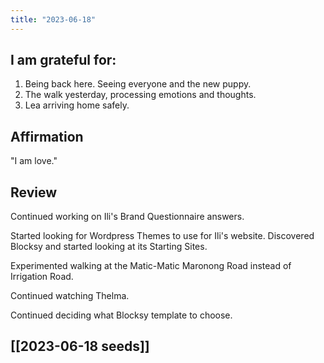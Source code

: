 ```yaml
---
title: "2023-06-18"
---
```

## I am grateful for:
1. Being back here. Seeing everyone and the new puppy.
2. The walk yesterday, processing emotions and thoughts.
3. Lea arriving home safely.

## Affirmation

"I am love."

## Review

Continued working on Ili's Brand Questionnaire answers.

Started looking for Wordpress Themes to use for Ili's website. Discovered Blocksy and started looking at its Starting Sites.

Experimented walking at the Matic-Matic Maronong Road instead of Irrigation Road.

Continued watching Thelma.

Continued deciding what Blocksy template to choose.

## [[2023-06-18 seeds]]
